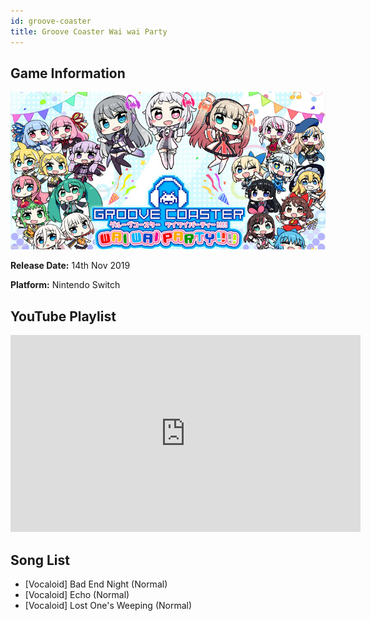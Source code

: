 ```yaml
---
id: groove-coaster
title: Groove Coaster Wai wai Party
---
```


## Game Information

![image info](../../static/games/groove-coaster.jpg)

**Release Date:** 14th Nov 2019

**Platform:** Nintendo Switch


## YouTube Playlist

<iframe width="560" height="315" src="https://www.youtube-nocookie.com/embed/videoseries?list=PLEkMaEefgshD3A9hnR_hcevBM8sR2RAtI" title="YouTube video player" frameborder="0" allow="accelerometer; autoplay; clipboard-write; encrypted-media; gyroscope; picture-in-picture" allowfullscreen></iframe>

## Song List

- [Vocaloid] Bad End Night (Normal)
- [Vocaloid] Echo (Normal)
- [Vocaloid] Lost One's Weeping (Normal)
